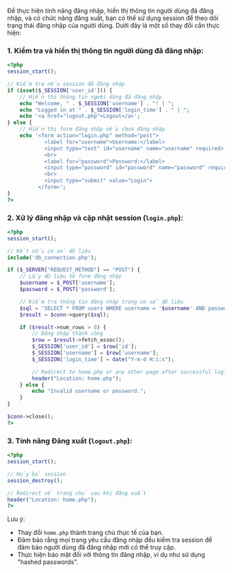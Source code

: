 Để thực hiện tính năng đăng nhập, hiển thị thông tin người dùng đã đăng nhập, và có chức năng đăng xuất, bạn có thể sử dụng session để theo dõi trạng thái đăng nhập của người dùng. Dưới đây là một số thay đổi cần thực hiện:

### 1. Kiểm tra và hiển thị thông tin người dùng đã đăng nhập:

```php
<?php
session_start();

// Kiểm tra nếu session đã đăng nhập
if (isset($_SESSION['user_id'])) {
    // Hiển thị thông tin người dùng đã đăng nhập
    echo "Welcome, " . $_SESSION['username'] . "! | ";
    echo "Logged in at " . $_SESSION['login_time'] . " | ";
    echo '<a href="logout.php">Logout</a>';
} else {
    // Hiển thị form đăng nhập nếu chưa đăng nhập
    echo '<form action="login.php" method="post">
            <label for="username">Username:</label>
            <input type="text" id="username" name="username" required>
            <br>
            <label for="password">Password:</label>
            <input type="password" id="password" name="password" required>
            <br>
            <input type="submit" value="Login">
          </form>';
}
?>
```

### 2. Xử lý đăng nhập và cập nhật session (`login.php`):

```php
<?php
session_start();

// Kết nối cơ sở dữ liệu
include('db_connection.php');

if ($_SERVER["REQUEST_METHOD"] == "POST") {
    // Lấy dữ liệu từ form đăng nhập
    $username = $_POST['username'];
    $password = $_POST['password'];

    // Kiểm tra thông tin đăng nhập trong cơ sở dữ liệu
    $sql = "SELECT * FROM users WHERE username = '$username' AND password = '$password'";
    $result = $conn->query($sql);

    if ($result->num_rows > 0) {
        // Đăng nhập thành công
        $row = $result->fetch_assoc();
        $_SESSION['user_id'] = $row['id'];
        $_SESSION['username'] = $row['username'];
        $_SESSION['login_time'] = date("Y-m-d H:i:s");

        // Redirect to home.php or any other page after successful login
        header("Location: home.php");
    } else {
        echo "Invalid username or password.";
    }
}

$conn->close();
?>
```

### 3. Tính năng Đăng xuất (`logout.php`):

```php
<?php
session_start();

// Hủy bỏ session
session_destroy();

// Redirect về trang chủ sau khi đăng xuất
header("Location: home.php");
?>
```

Lưu ý: 
- Thay đổi `home.php` thành trang chủ thực tế của bạn.
- Đảm bảo rằng mọi trang yêu cầu đăng nhập đều kiểm tra session để đảm bảo người dùng đã đăng nhập mới có thể truy cập.
- Thực hiện bảo mật đối với thông tin đăng nhập, ví dụ như sử dụng "hashed passwords".